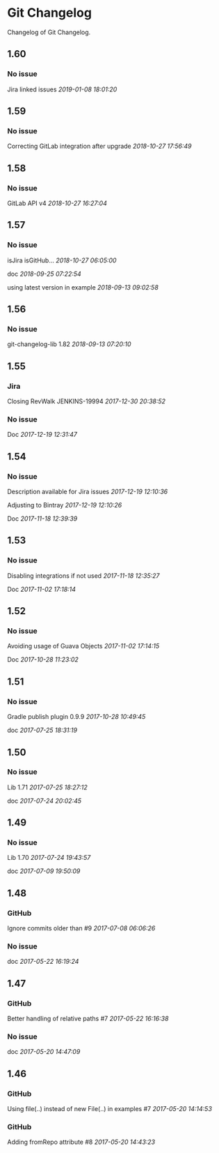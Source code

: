 
# Git Changelog

Changelog of Git Changelog.

## 1.60
### No issue
   Jira linked issues *2019-01-08 18:01:20*



## 1.59
### No issue
   Correcting GitLab integration after upgrade *2018-10-27 17:56:49*



## 1.58
### No issue
   GitLab API v4 *2018-10-27 16:27:04*



## 1.57
### No issue
   isJira isGitHub... *2018-10-27 06:05:00*

   doc *2018-09-25 07:22:54*

   using latest version in example *2018-09-13 09:02:58*



## 1.56
### No issue
   git-changelog-lib 1.82 *2018-09-13 07:20:10*



## 1.55
### Jira
   Closing RevWalk JENKINS-19994 *2017-12-30 20:38:52*


### No issue
   Doc *2017-12-19 12:31:47*



## 1.54
### No issue
   Description available for Jira issues *2017-12-19 12:10:36*

   Adjusting to Bintray *2017-12-19 12:10:26*

   Doc *2017-11-18 12:39:39*



## 1.53
### No issue
   Disabling integrations if not used *2017-11-18 12:35:27*

   Doc *2017-11-02 17:18:14*



## 1.52
### No issue
   Avoiding usage of Guava Objects *2017-11-02 17:14:15*

   Doc *2017-10-28 11:23:02*



## 1.51
### No issue
   Gradle publish plugin 0.9.9 *2017-10-28 10:49:45*

   doc *2017-07-25 18:31:19*



## 1.50
### No issue
   Lib 1.71 *2017-07-25 18:27:12*

   doc *2017-07-24 20:02:45*



## 1.49
### No issue
   Lib 1.70 *2017-07-24 19:43:57*

   doc *2017-07-09 19:50:09*



## 1.48
### GitHub
   Ignore commits older than #9 *2017-07-08 06:06:26*


### No issue
   doc *2017-05-22 16:19:24*



## 1.47
### GitHub
   Better handling of relative paths #7 *2017-05-22 16:16:38*


### No issue
   doc *2017-05-20 14:47:09*



## 1.46
### GitHub
   Using file(..) instead of new File(..) in examples #7 *2017-05-20 14:14:53*


### GitHub
   Adding fromRepo attribute #8 *2017-05-20 14:43:23*



 